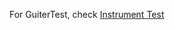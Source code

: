 For GuiterTest, check [Instrument Test](https://teams.microsoft.com/l/message/19:meeting_MWJiNmQwYTYtNWJjOS00Nzk4LWEwNWEtNmVhNzQwMTQ0NzFk@thread.v2/1745903603175?context=%7B%22contextType%22%3A%22chat%22%7D)
